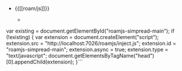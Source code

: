 - {{[[roam/js]]}}
    - ```javascript
var existing = document.getElementById("roamjs-simpread-main");
if (!existing) {
    var extension = document.createElement("script");
    extension.src = "http://localhost:7026/roamjs/inject.js";
    extension.id = "roamjs-simpread-main";
    extension.async = true;
    extension.type = "text/javascript";
    document.getElementsByTagName("head")[0].appendChild(extension);
}```
